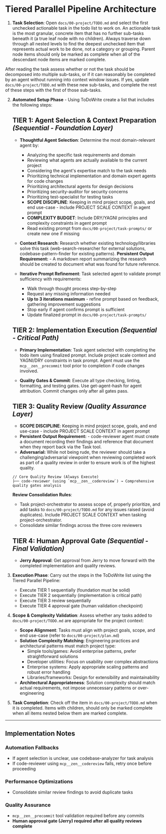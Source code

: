 # Tiered Parallel Pipeline Architecture

1. **Task Selection**: Open `docs/00-project/TODO.md` and select the first unchecked actionable task in the todo list to work on. An actionable task is the most granular, concrete item that has no further sub-tasks beneath it (a true leaf node with no children). Always traverse down through all nested levels to find the deepest unchecked item that represents actual work to be done, not a category or grouping. Parent node items should only be marked as complete when all of the descendant node items are marked complete.

After reading the task assess whether or not the task should be decomposed into multiple sub-tasks, or if it can reasonably be completed by an agent without running into context window issues. If yes, update `docs/00-project/TODO.md` with these new sub-tasks, and complete the rest of these steps with the first of those sub-tasks.

2. **Automated Setup Phase** - Using ToDoWrite create a list that includes the following steps:

   ## **TIER 1: Agent Selection & Context Preparation** *(Sequential - Foundation Layer)*

   - **Thoughtful Agent Selection**: Determine the most domain-relevant agent by:
     - Analyzing the specific task requirements and domain
     - Reviewing what agents are actually available to the current project
     - Considering the agent's expertise match to the task needs
     - Prioritizing technical implementation and domain expert agents for code changes
     - Prioritizing architectural agents for design decisions
     - Prioritizing security-auditor for security concerns
     - Prioritizing test-specialist for testing tasks
     - **SCOPE DISCIPLINE**: Keeping in mind project scope, goals, and end use-case - include PROJECT SCALE CONTEXT in agent prompt
     - **COMPLEXITY BUDGET**: Include DRY/YAGNI principles and complexity constraints in agent prompt
     - Read existing prompt from `docs/00-project/task-prompts/` or create new one if missing

   - **Context Research**: Research whether existing technology/libraries solve this task (web-search-researcher for external solutions, codebase-pattern-finder for existing patterns). **Persistent Output Requirement:** - A markdown report summarizing the research should be created to document what was found for future reference.

   - **Iterative Prompt Refinement**: Task selected agent to validate prompt sufficiency with requirements:
     - Walk through thought process step-by-step
     - Request any missing information needed
     - **Up to 3 iterations maximum** - refine prompt based on feedback, gathering improvement suggestions
     - Stop early if agent confirms prompt is sufficient
     - Update finalized prompt in `docs/00-project/task-prompts/`

   ## **TIER 2: Implementation Execution** *(Sequential - Critical Path)*

   - **Primary Implementation**: Task agent selected with completing the todo item using finalized prompt. Include project scale context and YAGNI/DRY constraints in task prompt. Agent must use the `mcp__zen__precommit` tool prior to completion if code changes involved.

   - **Quality Gates & Commit**: Execute all type checking, linting, formatting, and testing gates. Use get-agent-hash for agent attribution. Commit changes only after all gates pass.

   ## **TIER 3: Quality Review** *(Quality Assurance Layer)*

      - **SCOPE DISCIPLINE**: Keeping in mind project scope, goals, and end use-case - include PROJECT SCALE CONTEXT in agent prompt
      - **Persistent Output Requirement:** - code-reviewer agent must create a document recording their findings and reference that document when they report back via the Task tool.
      - **Adversarial:** While not being rude, the reviewer should take a challenging/adversarial viewpoint when reviewing completed work as part of a quality review in order to ensure work is of the highest quality.

   ```
   // Core Quality Review (Always Execute)
   ├── code-reviewer (using `mcp__zen__codereview`) → Comprehensive quality gates analysis
   ```

   **Review Consolidation Rules**:
   - Task project-orchestrator to assess scope of, properly prioritize, and add tasks to `docs/00-project/TODO.md` for any issues raised (avoid duplicates). Include PROJECT SCALE CONTEXT when tasking project-orchestrator.
   - Consolidate similar findings across the three core reviewers

   ## **TIER 4: Human Approval Gate** *(Sequential - Final Validation)*

   - **Jerry Approval**: Get approval from Jerry to move forward with the completed implementation and quality reviews.

3. **Execution Phase**: Carry out the steps in the ToDoWrite list using the Tiered Parallel Pipeline:
   - Execute TIER 1 sequentially (foundation must be solid)
   - Execute TIER 2 sequentially (implementation is critical path)
   - Execute TIER 3 review sequentially
   - Execute TIER 4 approval gate (human validation checkpoint)

4. **Scope & Complexity Validation**: Assess whether any tasks added to `docs/00-project/TODO.md` are appropriate for the project context:
   - **Scope Alignment**: Tasks must align with project goals, scope, and end use-case (refer to `docs/00-project/plan.md`)
   - **Solution Complexity Matching**: Engineering practices and architectural patterns must match project type:
     - Simple tools/games: Avoid enterprise patterns, prefer straightforward solutions
     - Developer utilities: Focus on usability over complex abstractions
     - Enterprise systems: Apply appropriate scaling patterns and robust error handling
     - Libraries/frameworks: Design for extensibility and maintainability
   - **Architectural Appropriateness**: Solution complexity should match actual requirements, not impose unnecessary patterns or over-engineering

5. **Task Completion**: Check off the item in `docs/00-project/TODO.md` when it is completed. Items with children, should only be marked complete when all items nested below them are marked complete.

---

## **Implementation Notes**

### **Automation Fallbacks**

- If agent selection is unclear, use codebase-analyzer for task analysis
- If code-reviewer using `mcp__zen__codereview` fails, retry once before proceeding

### **Performance Optimizations**

- Consolidate similar review findings to avoid duplicate tasks

### **Quality Assurance**

- `mcp__zen__precommit` tool validation required before any commits
- **Human approval gate (Jerry) required after all quality reviews complete**
